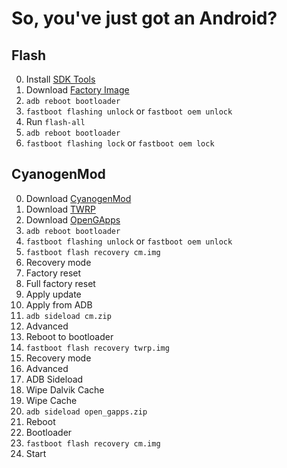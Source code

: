 # So, you've just got an Android?

## Flash

0. Install [SDK Tools](https://developer.android.com/studio/)
1. Download [Factory Image](https://developers.google.com/android/images)
2. `adb reboot bootloader`
3. `fastboot flashing unlock` or `fastboot oem unlock`
4. Run `flash-all`
5. `adb reboot bootloader`
6. `fastboot flashing lock` or `fastboot oem lock`

## CyanogenMod

0. Download [CyanogenMod](https://download.cyanogenmod.org/)
1. Download [TWRP](https://twrp.me/)
2. Download [OpenGApps](http://opengapps.org/)
3. `adb reboot bootloader`
4. `fastboot flashing unlock` or `fastboot oem unlock`
5. `fastboot flash recovery cm.img`
6. Recovery mode
7. Factory reset
8. Full factory reset
9. Apply update
10. Apply from ADB
11. `adb sideload cm.zip`
12. Advanced
13. Reboot to bootloader
14. `fastboot flash recovery twrp.img`
15. Recovery mode
16. Advanced
17. ADB Sideload
18. Wipe Dalvik Cache
19. Wipe Cache
20. `adb sideload open_gapps.zip`
21. Reboot
22. Bootloader
23. `fastboot flash recovery cm.img`
24. Start
